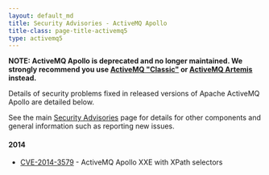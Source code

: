 ```yaml
---
layout: default_md
title: Security Advisories - ActiveMQ Apollo
title-class: page-title-activemq5
type: activemq5
---
```


**NOTE: ActiveMQ Apollo is deprecated and no longer maintained. We strongly recommend you use [ActiveMQ "Classic"](components/classic) or [ActiveMQ Artemis](components/artemis) instead.**

Details of security problems fixed in released versions of Apache ActiveMQ Apollo are detailed below.

See the main [Security Advisories](security-advisories) page for details for other components and general information such as reporting new issues.

#### 2014
*   [CVE-2014-3579](security-advisories.data/CVE-2014-3579-announcement.txt?version=1&modificationDate=1423054118000&api=v2) - ActiveMQ Apollo XXE with XPath selectors



